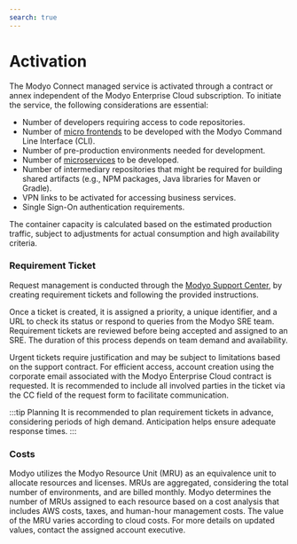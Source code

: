 ```yaml
---
search: true
---
```


# Activation

The Modyo Connect managed service is activated through a contract or annex independent of the Modyo Enterprise Cloud subscription. To initiate the service, the following considerations are essential:

- Number of developers requiring access to code repositories.
- Number of [micro frontends](/en/architecture/patterns/micro-frontend) to be developed with the Modyo Command Line Interface (CLI).
- Number of pre-production environments needed for development.
- Number of [microservices](/en/architecture/patterns/microservice) to be developed.
- Number of intermediary repositories that might be required for building shared artifacts (e.g., NPM packages, Java libraries for Maven or Gradle).
- VPN links to be activated for accessing business services.
- Single Sign-On authentication requirements.

The container capacity is calculated based on the estimated production traffic, subject to adjustments for actual consumption and high availability criteria.

### Requirement Ticket

Request management is conducted through the [Modyo Support Center](https://support.modyo.com), by creating requirement tickets and following the provided instructions.

Once a ticket is created, it is assigned a priority, a unique identifier, and a URL to check its status or respond to queries from the Modyo SRE team.
Requirement tickets are reviewed before being accepted and assigned to an SRE. The duration of this process depends on team demand and availability.

Urgent tickets require justification and may be subject to limitations based on the support contract.
For efficient access, account creation using the corporate email associated with the Modyo Enterprise Cloud contract is requested. It is recommended to include all involved parties in the ticket via the CC field of the request form to facilitate communication.


:::tip Planning
It is recommended to plan requirement tickets in advance, considering periods of high demand. Anticipation helps ensure adequate response times.
:::

### Costs

Modyo utilizes the Modyo Resource Unit (MRU) as an equivalence unit to allocate resources and licenses. MRUs are aggregated, considering the total number of environments, and are billed monthly. Modyo determines the number of MRUs assigned to each resource based on a cost analysis that includes AWS costs, taxes, and human-hour management costs. The value of the MRU varies according to cloud costs. For more details on updated values, contact the assigned account executive.
